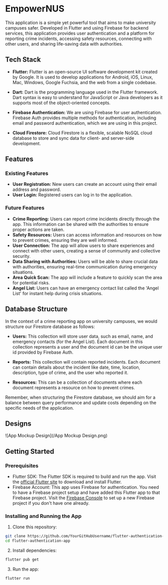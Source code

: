 # EmpowerNUS

This application is a simple yet powerful tool that aims to make university campuses safer. Developed in Flutter and using Firebase for backend services, this application provides user authentication and a platform for reporting crime incidents, accessing safety resources, connecting with other users, and sharing life-saving data with authorities. 

## Tech Stack

- **Flutter:** Flutter is an open-source UI software development kit created by Google. It is used to develop applications for Android, iOS, Linux, Mac, Windows, Google Fuchsia, and the web from a single codebase.
  
- **Dart:** Dart is the programming language used in the Flutter framework. Dart syntax is easy to understand for JavaScript or Java developers as it supports most of the object-oriented concepts.

- **Firebase Authentication:** We are using Firebase for user authentication. Firebase Auth provides multiple methods for authentication, including email and password authentication, which we are using in this project.
  
- **Cloud Firestore:** Cloud Firestore is a flexible, scalable NoSQL cloud database to store and sync data for client- and server-side development.

## Features

### Existing Features

- **User Registration:** New users can create an account using their email address and password.
- **User Login:** Registered users can log in to the application.

### Future Features

- **Crime Reporting:** Users can report crime incidents directly through the app. This information can be shared with the authorities to ensure proper actions are taken.
- **Safety Resources:** Users can access information and resources on how to prevent crimes, ensuring they are well informed.
- **User Connection:** The app will allow users to share experiences and connect with other users, creating a sense of community and collective security.
- **Data Sharing with Authorities:** Users will be able to share crucial data with authorities, ensuring real-time communication during emergency situations.
- **Area Quick Scan:** The app will include a feature to quickly scan the area for potential risks.
- **Angel List:** Users can have an emergency contact list called the 'Angel List' for instant help during crisis situations.

## Database Structure

In the context of a crime reporting app on university campuses, we would structure our Firestore database as follows:

- **Users:** This collection will store user data, such as email, name, and emergency contacts (for the Angel List). Each document in this collection represents a user and the document id can be the unique user id provided by Firebase Auth.

- **Reports:** This collection will contain reported incidents. Each document can contain details about the incident like date, time, location, description, type of crime, and the user who reported it.

- **Resources:** This can be a collection of documents where each document represents a resource on how to prevent crimes.

Remember, when structuring the Firestore database, we should aim for a balance between query performance and update costs depending on the specific needs of the application.

## Designs

![App Mockup Design](/App Mockup Design.png)


## Getting Started

### Prerequisites

- Flutter SDK: The Flutter SDK is required to build and run the app. Visit the [official Flutter site](https://flutter.dev/) to download and install Flutter.
- Firebase Account: This app uses Firebase for authentication. You need to have a Firebase project setup and have added this Flutter app to that Firebase project. Visit the [Firebase Console](https://console.firebase.google.com) to set up a new Firebase project if you don't have one already.

### Installing and Running the App

1. Clone this repository:

```bash
git clone https://github.com/YourGitHubUsername/flutter-authentication-app.git
cd flutter-authentication-app
```

2. Install dependencies:

```bash
flutter pub get


```

3. Run the app:

```bash
flutter run
```

